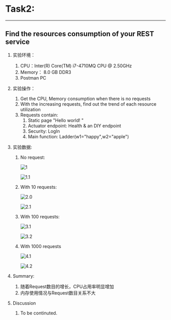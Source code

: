 # Task2: 

------

## Find the resources consumption of your REST service

1. 实验环境：

    1. CPU：Inter(R) Core(TM) i7-4710MQ CPU @ 2.50GHz
    2. Memory： 8.0 GB DDR3
    3. Postman PC

2. 实验操作：

    1. Get the CPU, Memory consumption when there is no requests
    2. With the increasing requests, find out the trend of each resource utilization
    3. Requests contain:
        1. Static page "Hello world! "
        2. Actuator endpoint: Health & an DIY endpoint
        3. Security: LogIn
        4. Main function: Ladder(w1="happy",w2="apple") 

3. 实验数据:

    1. No request:

        ![1](https://github.com/Icyfrog/SE420_Homework/blob/master/10Tasks/pictures/1.png)

        ![1.1](https://github.com/Icyfrog/SE420_Homework/blob/master/10Tasks/pictures/1.1.png)

    2. With 10 requests:

        ![2.0](https://github.com/Icyfrog/SE420_Homework/blob/master/10Tasks/pictures/2.0.png)

        ![2.1](https://github.com/Icyfrog/SE420_Homework/blob/master/10Tasks/pictures/2.1.png)

    3. With 100 requests:

        ![3.1](https://github.com/Icyfrog/SE420_Homework/blob/master/10Tasks/pictures/3.1.png)

        ![3.2](https://github.com/Icyfrog/SE420_Homework/blob/master/10Tasks/pictures/3.2.png)

    4. With 1000 requests

        ![4.1](https://github.com/Icyfrog/SE420_Homework/blob/master/10Tasks/pictures/4.1.png)

        ![4.2](https://github.com/Icyfrog/SE420_Homework/blob/master/10Tasks/pictures/4.2.png)

4. Summary:

    1.  随着Request数目的增长，CPU占用率明显增加
    2.  内存使用情况与Request数目关系不大
  
5. Discussion
    1.  To be continuted.
